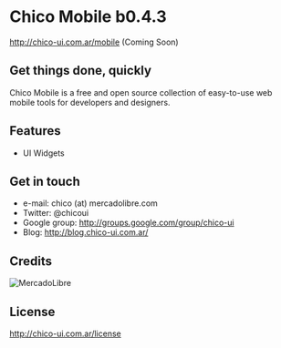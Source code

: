 Chico Mobile b0.4.3
====================

http://chico-ui.com.ar/mobile (Coming Soon)

Get things done, quickly
------------------------
Chico Mobile is a free and open source collection of easy-to-use web mobile tools for developers and designers.

Features
-------------
- UI Widgets

Get in touch
------------
- e-mail: chico (at) mercadolibre.com
- Twitter: @chicoui
- Google group: http://groups.google.com/group/chico-ui
- Blog: http://blog.chico-ui.com.ar/

Credits
-------
![MercadoLibre](http://static.mlstatic.com/org-img/chico/img/logo-mercadolibre.png)

License
-------
http://chico-ui.com.ar/license
